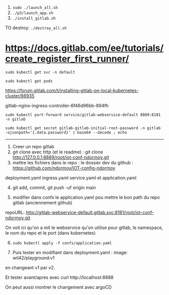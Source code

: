 1) ```sudo ./launch_all.sh```
2) ```./p3/launch_app.sh```
3) ```./install_gitlab.sh```

TO destroy:
 ```./destroy_all.sh```


# https://docs.gitlab.com/ee/tutorials/create_register_first_runner/

```sudo kubectl get svc -n default```

```sudo kubectl get pods```


https://forum.gitlab.com/t/installing-gitlab-on-local-kubernetes-cluster/66935

gitlab-nginx-ingress-controller-6f46d96bb-894fh

```sudo kubectl port-forward service/gitlab-webservice-default 8889:8181 -n gitlab```

```sudo kubectl get secret gitlab-gitlab-initial-root-password -n gitlab -ojsonpath='{.data.password}' | base64 --decode ; echo```




----------------------------

1) Creer un repo gitlab
2) git clone avec http (et le readme) : git clone http://127.0.0.1:8889/root/iot-conf-ndormoy.git
3) mettre les fichiers dans le repo : le dossier dev du github : 
https://github.com/ndormoy/IOT-config-ndormoy

deployment.yaml
ingress.yaml
service.yaml
et application.yaml

4) git add, commit, git push -uf origin main

5) modifier dans confs le application.yaml pou mettre le bon path du repo gitlab (anciennement github)

repoURL: http://gitlab-webservice-default.gitlab.svc:8181/root/iot-conf-ndormoy.git

On voit ici qu'on a mit le webservice qu'on utilise pour gitlab, le namespace, le nom du repo et le port (dans kubernetes)

6) ```sudo kubectl apply -f confs/application.yaml```

7) Puis tester en modifiant 
dans deployment.yaml :
image: wil42/playground:v1

en changeant v1 par v2.

Et tester avant/apres avec
curl http://localhost:8888

On peut aussi montrer le changement avec argoCD